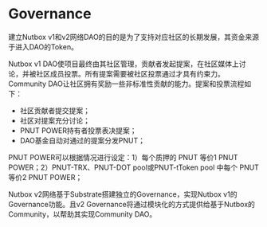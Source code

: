 # Governance

建立Nutbox v1和v2网络DAO的目的是为了支持对应社区的长期发展，其资金来源于进入DAO的Token。

Nutbox v1 DAO使项目最终由其社区管理，贡献者发起提案，在社区媒体上讨论，并被社区成员投票。所有提案需要被社区投票通过才具有约束力。Community DAO让社区拥有奖励一些非标准性贡献的能力。提案和投票流程如下：

* 社区贡献者提交提案；
* 社区对提案充分讨论；
* PNUT POWER持有者投票表决提案；
* DAO基金自动对通过的提案分发PNUT；

PNUT POWER可以根据情况进行设定：1）每个质押的 PNUT 等价1 PNUT POWER；2）PNUT-TRX、PNUT-DOT pool或PNUT-tToken pool 中每个 PNUT 等价2 PNUT POWER；

Nutbox v2网络基于Substrate搭建独立的Governance，实现Nutbox v1的Governance功能。且v2 Governance将通过模块化的方式提供给基于Nutbox的Community，以帮助其实现Community DAO。
